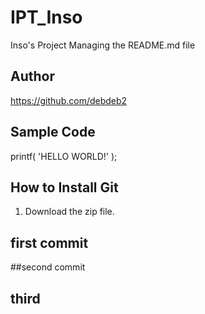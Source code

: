 # IPT_Inso
Inso's Project
 Managing the README.md file

## Author
 https://github.com/debdeb2

## Sample Code
printf( 'HELLO WORLD!' );

## How to Install Git
 1. Download the zip file.

## first commit
##second commit

## third